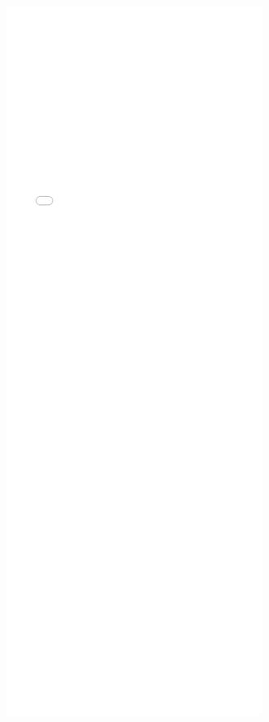 ---
---

<iframe src="/mrrobust/docs/helpfiles/mreggersimex-html" width="100%" style="height: 100em; border: none">
</iframe>
